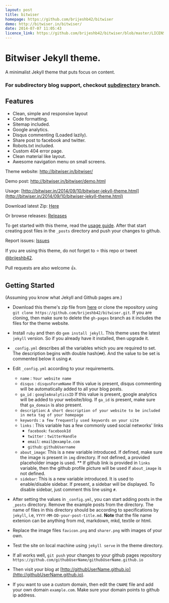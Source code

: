 ```yaml
---
layout: post
title: bitwiser
homepage: https://github.com/brijeshb42/bitwiser
demo: http://bitwiser.in/bitwiser/
date: 2014-07-07 11:05:43
licence_link: https://github.com/brijeshb42/bitwiser/blob/master/LICENSE
---
```

# Bitwiser Jekyll theme.
A minimalist Jekyll theme that puts focus on content.

### For subdirectory blog support, checkout [subdirectory](https://github.com/brijeshb42/bitwiser/tree/subdirectory) branch.

## Features

* Clean, simple and responsive layout
* Code formatting.
* Sitemap included.
* Google analytics.
* Disqus commenting (Loaded lazily).
* Share post to facebook and twitter.
* Robots.txt included.
* Custom 404 error page.
* Clean material like layout.
* Awesome navigation menu on small screens.

Theme website: http://bitwiser.in/bitwiser/

Demo post: http://bitwiser.in/bitwiser/demo.html

Usage: [http://bitwiser.in/2014/09/10/bitwiser-jekyll-theme.html](http://bitwiser.in/2014/09/10/bitwiser-jekyll-theme.html)

Download latest Zip: [Here](http://goo.gl/iC85jv)

Or browse releases: [Releases](https://github.com/brijeshb42/bitwiser/releases)

To get started with this theme, read the [usage guide](http://bitwiser.in/2014/09/10/bitwiser-jekyll-theme.html). After that start creating post files in the ```_posts``` directory and push your changes to github.

Report issues: [Issues](https://github.com/brijeshb42/bitwiser/issues/new)

If you are using this theme, do not forget to :star: this repo or tweet [@brijeshb42](https://twitter.com/brijeshb42).

Pull requests are also welcome :thumbsup:.


## Getting Started

(Assuming you know what Jekyll and Github pages are.)

* Download this theme's zip file from [here](http://goo.gl/iC85jv) or clone the repository using ```git clone https://github.com/brijeshb42/bitwiser.git```. If you are cloning, then make sure to delete the ```gh-pages``` branch as it includes the files for the theme website.

* Install ```ruby``` and then do ```gem install jekyll```. This theme uses the latest ```jekyll``` version. So if you already have it installed, then upgrade it.

* ```_config.yml``` describes all the variables which you are required to set. The description begins with double hash(```##```). And the value to be set is commented below it using ```#```.

* Edit ```_config.yml``` according to your requirements.
	* ```name``` : ```Your website name```
	* ```disqus``` : ```disqusForumName```
		If this value is present, disqus commenting will be automatically added to all your blog posts.
	* ```ga_id``` : ```googleAnalyticsID```
		If this value is present, google analytics will be added to your website/blog.
		If ```ga_id``` is present, make sure that ```ga_domain``` is also present.
	* ```description```: ```A short description of your website to be included in meta tag of your homepage```
	* ```keywords``` : ```a few frequently used keywords on your site```
	* ```links``` : This variable has a few commonly used social networks' links
		* ```facebook```: ```facebookId```
		* ```twitter``` : ```twitterHandle```
		* ```email```: ```email@example.com```
		* ```github```: ```githubUsername```
	* ```about_image```: This is a new variable introduced. If defined, make sure the image is present in ```img``` directory. If not defined, a provided placeholder image is used. ** If github link is provided in ```links``` variable, then the github profile picture will be used if ```about_image``` is not defined.
	* ```sidebar```: This is a new variable introduced. It is used to enable/disable sidebar. If present, a sidebar will be displayed. To disable sidebar, just comment this line using ```#```.

* After setting the values in ```_config.yml```, you can start adding posts in the ```_posts``` directory. Remove the example posts from the directory. The name of files in this directory should be according to specifications by ```jekyll```, i.e, ```YYYY-MM-DD-your-post-title.md```. **Note** that the file name extenion can be anything from md, markdown, mkd, textile or html.

* Replace the image files ```favicon.png``` and ```sharer.png``` with images of your own.

* Test the site on local machine using ```jekyll serve``` in the theme directory.

* If all works well, ```git push``` your changes to your github pages repository ```https://github.com/githubUserName/githubUserName.github.io```

* Then visit your blog at [http://githubUserName.github.io](http://githubUserName.github.io).

* If you want to use a custom domain, then edit the ```CNAME``` file and add your own domain ```example.com```. Make sure your domain points to github ip address.

